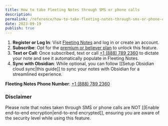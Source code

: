 ```yaml
---
title: How to take Fleeting Notes through SMS or phone calls
description: 
permalink: /reference/how-to-take-fleeting-notes-through-sms-or-phone-calls
date: 2023-09-19
publish: true
---
```

1. **Register or Log In**: Visit [Fleeting Notes](https://my.fleetingnotes.app/) and log in or create an account.
2. **Subscribe**: Opt for the [premium or believer plan](https://www.fleetingnotes.app/pricing) to unlock this feature.
3. **Text or Call**: Once subscribed, text or call [+1 (888) 789 2360](tel:+18887892360) to dictate your note and see it automatically populate in Fleeting Notes.
4. **Sync with Obsidian**: While optional, you can follow [[Setup Obsidian cloud sync|this guide]] to sync your notes with Obsidian for a streamlined experience.

**Fleeting Notes Phone Number**: [+1 (888) 789 2360](tel:+18887892360)

### Disclaimer
Please note that notes taken through SMS or phone calls are NOT [[Enable end-to-end encryption|end-to-end encrypted]], ensuring you are aware of the security level while using this feature.


